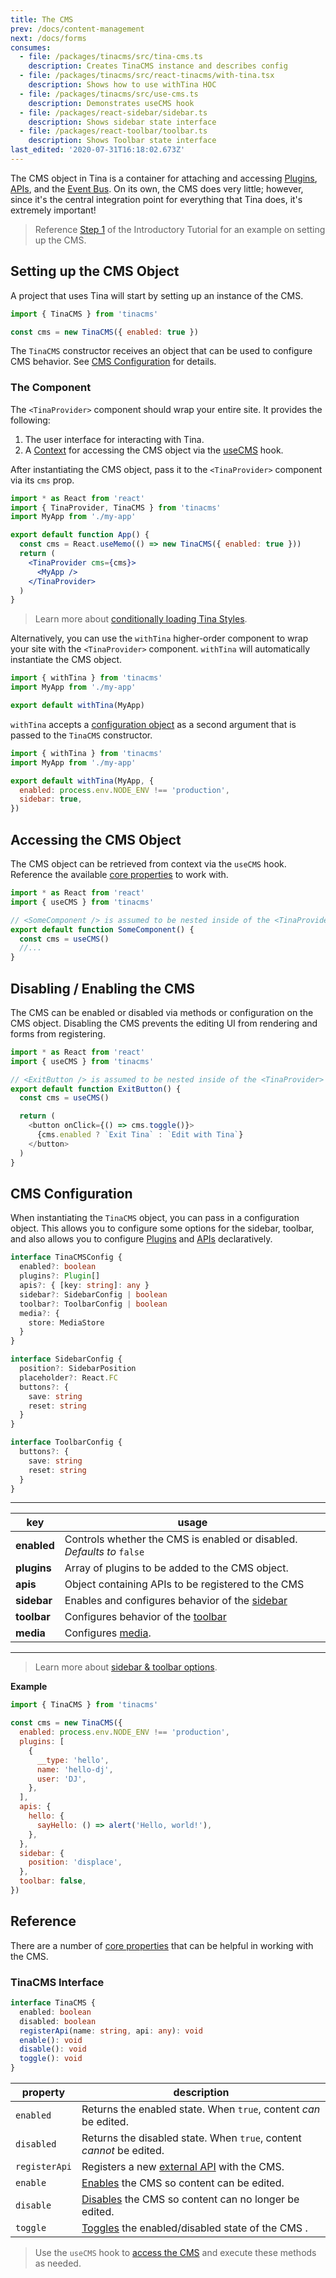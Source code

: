 ```yaml
---
title: The CMS
prev: /docs/content-management
next: /docs/forms
consumes:
  - file: /packages/tinacms/src/tina-cms.ts
    description: Creates TinaCMS instance and describes config
  - file: /packages/tinacms/src/react-tinacms/with-tina.tsx
    description: Shows how to use withTina HOC
  - file: /packages/tinacms/src/use-cms.ts
    description: Demonstrates useCMS hook
  - file: /packages/react-sidebar/sidebar.ts
    description: Shows sidebar state interface
  - file: /packages/react-toolbar/toolbar.ts
    description: Shows Toolbar state interface
last_edited: '2020-07-31T16:18:02.673Z'
---
```


The CMS object in Tina is a container for attaching and accessing [Plugins](/docs/plugins), [APIs](/docs/apis), and the [Event Bus](/docs/events). On its own, the CMS does very little; however, since it's the central integration point for everything that Tina does, it's extremely important!

> Reference [Step 1](/docs/getting-started/cms-set-up) of the Introductory Tutorial for an example on setting up the CMS.

## Setting up the CMS Object

A project that uses Tina will start by setting up an instance of the CMS.

```javascript
import { TinaCMS } from 'tinacms'

const cms = new TinaCMS({ enabled: true })
```

The `TinaCMS` constructor receives an object that can be used to configure CMS behavior. See [CMS Configuration](#cms-configuration) for details.

### The <TinaProvider> Component

The `<TinaProvider>` component should wrap your entire site. It provides the following:

1. The user interface for interacting with Tina.
2. A [Context](https://reactjs.org/docs/context.html) for accessing the CMS object via the [useCMS](#accessing-the-cms-object) hook.

After instantiating the CMS object, pass it to the `<TinaProvider>` component via its `cms` prop.

```jsx
import * as React from 'react'
import { TinaProvider, TinaCMS } from 'tinacms'
import MyApp from './my-app'

export default function App() {
  const cms = React.useMemo(() => new TinaCMS({ enabled: true }))
  return (
    <TinaProvider cms={cms}>
      <MyApp />
    </TinaProvider>
  )
}
```

> Learn more about [conditionally loading Tina Styles](/docs/ui/styles#dynamically-loading-tina-styles).

Alternatively, you can use the `withTina` higher-order component to wrap your site with the `<TinaProvider>` component. `withTina` will automatically instantiate the CMS object.

```javascript
import { withTina } from 'tinacms'
import MyApp from './my-app'

export default withTina(MyApp)
```

`withTina` accepts a [configuration object](#cms-configuration) as a second argument that is passed to the `TinaCMS` constructor.

```javascript
import { withTina } from 'tinacms'
import MyApp from './my-app'

export default withTina(MyApp, {
  enabled: process.env.NODE_ENV !== 'production',
  sidebar: true,
})
```

## Accessing the CMS Object

The CMS object can be retrieved from context via the `useCMS` hook. Reference the available [core properties](/docs/cms#reference) to work with.

```javascript
import * as React from 'react'
import { useCMS } from 'tinacms'

// <SomeComponent /> is assumed to be nested inside of the <TinaProvider> context
export default function SomeComponent() {
  const cms = useCMS()
  //...
}
```

## Disabling / Enabling the CMS

The CMS can be enabled or disabled via methods or configuration on the CMS object. Disabling the CMS prevents the editing UI from rendering and forms from registering.

```js
import * as React from 'react'
import { useCMS } from 'tinacms'

// <ExitButton /> is assumed to be nested inside of the <TinaProvider> context
export default function ExitButton() {
  const cms = useCMS()

  return (
    <button onClick={() => cms.toggle()}>
      {cms.enabled ? `Exit Tina` : `Edit with Tina`}
    </button>
  )
}
```

## CMS Configuration

When instantiating the `TinaCMS` object, you can pass in a configuration object. This allows you to configure some options for the sidebar, toolbar, and also allows you to configure [Plugins](/docs/plugins) and [APIs](/docs/apis) declaratively.

```typescript
interface TinaCMSConfig {
  enabled?: boolean
  plugins?: Plugin[]
  apis?: { [key: string]: any }
  sidebar?: SidebarConfig | boolean
  toolbar?: ToolbarConfig | boolean
  media?: {
    store: MediaStore
  }
}

interface SidebarConfig {
  position?: SidebarPosition
  placeholder?: React.FC
  buttons?: {
    save: string
    reset: string
  }
}

interface ToolbarConfig {
  buttons?: {
    save: string
    reset: string
  }
}
```

---

| key         | usage                                                                            |
| ----------- | -------------------------------------------------------------------------------- |
| **enabled** | Controls whether the CMS is enabled or disabled. _Defaults to_ `false`           |
| **plugins** | Array of plugins to be added to the CMS object.                                  |
| **apis**    | Object containing APIs to be registered to the CMS                               |
| **sidebar** | Enables and configures behavior of the [sidebar](/docs/ui#sidebar-configuration) |
| **toolbar** | Configures behavior of the [toolbar](/docs/ui#toolbar-configuration)             |
| **media**   | Configures [media](/docs/media).                                                 |

---

> Learn more about [sidebar & toolbar options](/docs/cms/ui).

**Example**

```javascript
import { TinaCMS } from 'tinacms'

const cms = new TinaCMS({
  enabled: process.env.NODE_ENV !== 'production',
  plugins: [
    {
      __type: 'hello',
      name: 'hello-dj',
      user: 'DJ',
    },
  ],
  apis: {
    hello: {
      sayHello: () => alert('Hello, world!'),
    },
  },
  sidebar: {
    position: 'displace',
  },
  toolbar: false,
})
```

## Reference

There are a number of [core properties](https://github.com/tinacms/tinacms/blob/master/packages/%40tinacms/core/src/cms.ts) that can be helpful in working with the CMS.

### TinaCMS Interface

```ts
interface TinaCMS {
  enabled: boolean
  disabled: boolean
  registerApi(name: string, api: any): void
  enable(): void
  disable(): void
  toggle(): void
}
```

| property      | description                                                                                   |
| ------------- | --------------------------------------------------------------------------------------------- |
| `enabled`     | Returns the enabled state. When `true`, content _can_ be edited.                              |
| `disabled`    | Returns the disabled state. When `true`, content _cannot_ be edited.                          |
| `registerApi` | Registers a new [external API](/docs/apis#adding-an-api) with the CMS.                        |
| `enable`      | [Enables](/docs/cms#disabling--enabling-the-cms) the CMS so content can be edited.            |
| `disable`     | [Disables](/docs/cms#disabling--enabling-the-cms) the CMS so content can no longer be edited. |
| `toggle`      | [Toggles](/docs/cms#disabling--enabling-the-cms) the enabled/disabled state of the CMS .      |

> Use the `useCMS` hook to [access the CMS](/docs/cms#accessing-the-cms-object) and execute these methods as needed.

